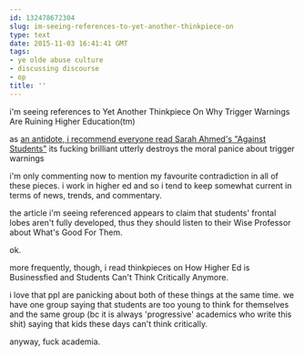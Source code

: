 ```yaml
---
id: 132478672304
slug: im-seeing-references-to-yet-another-thinkpiece-on
type: text
date: 2015-11-03 16:41:41 GMT
tags:
- ye olde abuse culture
- discussing discourse
- op
title: ''
---
```

i'm seeing references to Yet Another Thinkpiece On Why Trigger Warnings Are Ruining Higher Education(tm)

as [an antidote, i recommend everyone read Sarah Ahmed's "Against Students"][1] its fucking brilliant utterly destroys the moral panice about trigger warnings

i'm only commenting now to mention my favourite contradiction in all of these pieces. i work in higher ed and so i tend to keep somewhat current in terms of news, trends, and commentary.

the article i'm seeing referenced appears to claim that students' frontal lobes aren't fully developed, thus they should listen to their Wise Professor about What's Good For Them.

ok.

more frequently, though, i read thinkpieces on How Higher Ed is Businessfied and Students Can't Think Critically Anymore.

i love that ppl are panicking about both of these things at the same time. we have one group saying that students are too young to think for themselves and the same group (bc it is always 'progressive' academics who write this shit) saying that kids these days can't think critically.

anyway, fuck academia.

[1]: http://syx.pw/1PjBMup